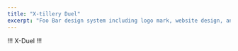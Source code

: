 ```yaml
---
title: "X-tillery Duel"
excerpt: "Foo Bar design system including logo mark, website design, and branding applications."
---
```


!!! X-Duel !!!

<div id="wmsx" style="text-align: center; margin: 20px auto 0;">
    <div id="wmsx-screen" style="box-shadow: 2px 2px 10px rgba(0, 0, 0, .7);"></div>
</div>

<script src="{{ base.url | prepend: site.url }}/assets/js/wmsx.js">
</script>
<script>
    WMSX.DISK="assets/js/xduel256.dsk";
</script>

